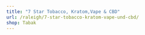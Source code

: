 ```yaml
---
title: "7 Star Tobacco, Kratom,Vape & CBD"
url: /raleigh/7-star-tobacco-kratom-vape-und-cbd/
shop: Tabak
---
```

